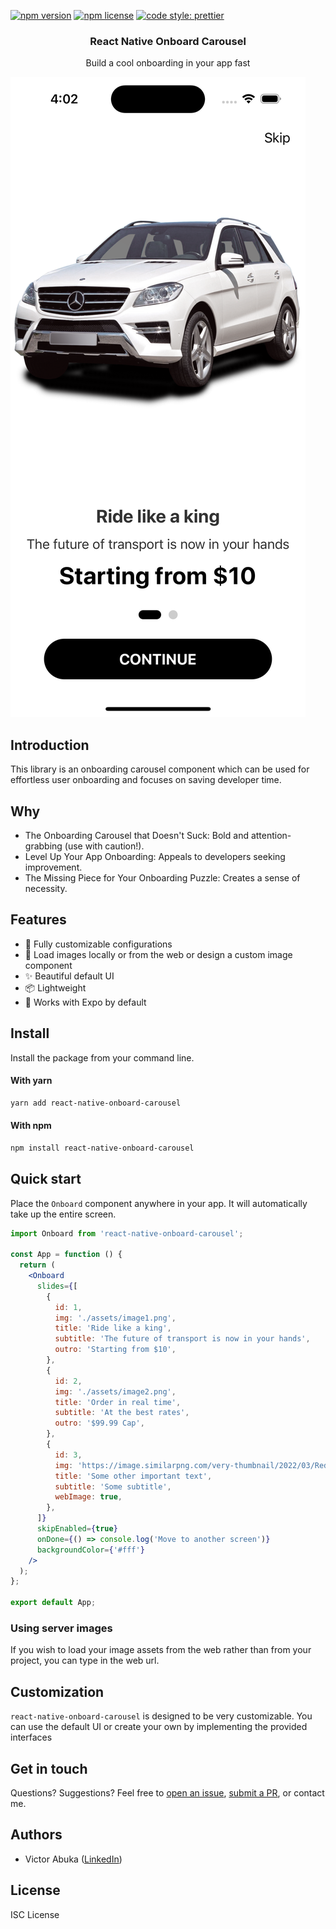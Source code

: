 [![npm version](https://img.shields.io/npm/v/react-native-onboard-carousel)](https://www.npmjs.com/package/react-native-onboard-carousel)
[![npm license](https://img.shields.io/npm/l/react-native-onboard-carousel)](https://www.npmjs.com/package/react-native-onboard-carousel)
[![code style: prettier](https://img.shields.io/badge/code_style-prettier-ff69b4.svg)](https://github.com/prettier/prettier)

<H3 align="center"><strong>React Native Onboard Carousel</strong></H3>
<div align="center">Build a cool onboarding in your app fast</div>

![React Native Onboard Carousel cover](./sample.png)

## Introduction

This library is an onboarding carousel component which can be used for effortless user onboarding and focuses on saving developer time.

## Why

- The Onboarding Carousel that Doesn't Suck: Bold and attention-grabbing (use with caution!).
- Level Up Your App Onboarding: Appeals to developers seeking improvement.
- The Missing Piece for Your Onboarding Puzzle: Creates a sense of necessity.

## Features

- 🎨 Fully customizable configurations
- 🔧 Load images locally or from the web or design a custom image component
- ✨ Beautiful default UI
- 📦 Lightweight
- 🚀 Works with Expo by default

## Install

Install the package from your command line.

#### With yarn

```bash
yarn add react-native-onboard-carousel
```

#### With npm

```bash
npm install react-native-onboard-carousel
```

## Quick start

Place the `Onboard` component anywhere in your app. It will automatically take up the entire screen.

```jsx
import Onboard from 'react-native-onboard-carousel';

const App = function () {
  return (
    <Onboard
      slides={[
        {
          id: 1,
          img: './assets/image1.png',
          title: 'Ride like a king',
          subtitle: 'The future of transport is now in your hands',
          outro: 'Starting from $10',
        },
        {
          id: 2,
          img: './assets/image2.png',
          title: 'Order in real time',
          subtitle: 'At the best rates',
          outro: '$99.99 Cap',
        },
        {
          id: 3,
          img: 'https://image.similarpng.com/very-thumbnail/2022/03/Red-car-on-transparent-background-PNG.png',
          title: 'Some other important text',
          subtitle: 'Some subtitle',
          webImage: true,
        },
      ]}
      skipEnabled={true}
      onDone={() => console.log('Move to another screen')}
      backgroundColor={'#fff'}
    />
  );
};

export default App;
```

### Using server images

If you wish to load your image assets from the web rather than from your project, you can type in the web url.

<!-- ```jsx
img: 'https://me.com/img/cute_cat_pic3266421.png'
``` -->

## Customization

`react-native-onboard-carousel` is designed to be very customizable. You can use the default UI or create your own by implementing the provided interfaces

## Get in touch

Questions? Suggestions? Feel free to [open an issue](https://github.com/Abuka-Victor/react-native-onboard-carousel/issues), [submit a PR](https://github.com/Abuka-Victor/react-native-onboard-carousel/pulls), or contact me.

## Authors

- Victor Abuka ([LinkedIn](https://www.linkedin.com/in/victor-abuka/))

## License

ISC License

